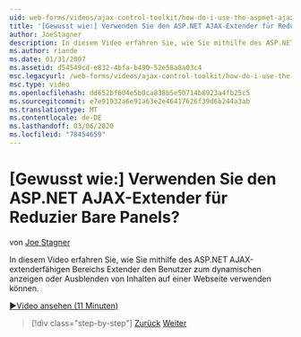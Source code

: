 ```yaml
---
uid: web-forms/videos/ajax-control-toolkit/how-do-i-use-the-aspnet-ajax-collapsable-panel-extender
title: '[Gewusst wie:] Verwenden Sie den ASP.NET AJAX-Extender für Reduzier Bare Panels? | Microsoft-Dokumentation'
author: JoeStagner
description: In diesem Video erfahren Sie, wie Sie mithilfe des ASP.NET AJAX-extenderfähigen Bereichs Extender den Benutzer zum dynamischen anzeigen oder Ausblenden von Inhalten auf einer Webseite verwenden können.
ms.author: riande
ms.date: 01/31/2007
ms.assetid: d54549cd-e832-4bfa-b490-52e58a8a03c4
msc.legacyurl: /web-forms/videos/ajax-control-toolkit/how-do-i-use-the-aspnet-ajax-collapsable-panel-extender
msc.type: video
ms.openlocfilehash: dd652bf604e5b0ca838b5e50714b8923a4fb25c5
ms.sourcegitcommit: e7e91932a6e91a63e2e46417626f39d6b244a3ab
ms.translationtype: MT
ms.contentlocale: de-DE
ms.lasthandoff: 03/06/2020
ms.locfileid: "78454659"
---
```

# <a name="how-do-i-use-the-aspnet-ajax-collapsable-panel-extender"></a>[Gewusst wie:] Verwenden Sie den ASP.NET AJAX-Extender für Reduzier Bare Panels?

von [Joe Stagner](https://github.com/JoeStagner)

In diesem Video erfahren Sie, wie Sie mithilfe des ASP.NET AJAX-extenderfähigen Bereichs Extender den Benutzer zum dynamischen anzeigen oder Ausblenden von Inhalten auf einer Webseite verwenden können.

[&#9654;Video ansehen (11 Minuten)](https://channel9.msdn.com/Blogs/ASP-NET-Site-Videos/how-do-i-use-the-aspnet-ajax-collapsable-panel-extender)

> [!div class="step-by-step"]
> [Zurück](how-do-i-use-the-aspnet-ajax-accordion-control.md)
> [Weiter](how-do-i-use-the-aspnet-ajax-draggable-panel-extender.md)
